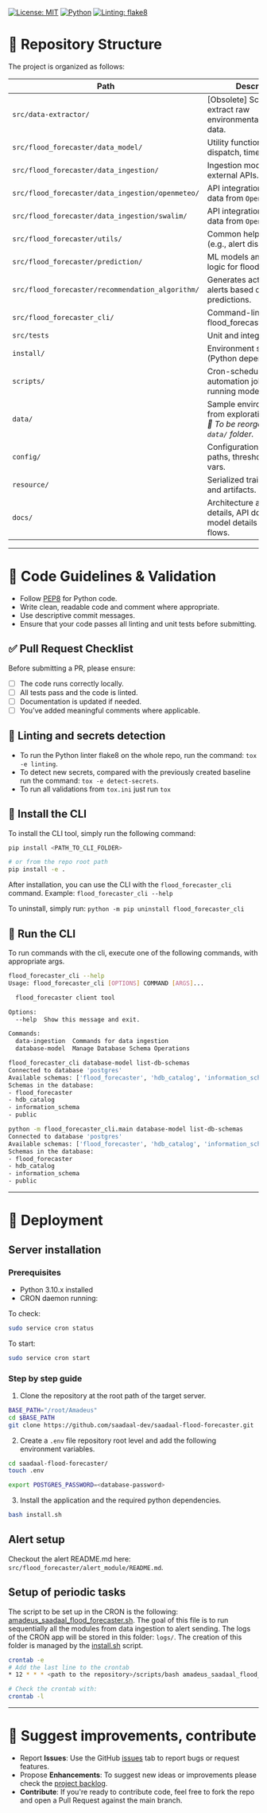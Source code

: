 [![License: MIT](https://img.shields.io/badge/License-MIT-green.svg)](LICENSE)
[![Python](https://img.shields.io/badge/Python-3.10+-blue.svg)](https://www.python.org/)
[![Linting: flake8](https://img.shields.io/badge/linting-flake8-yellow.svg)](https://flake8.pycqa.org/)

# 📁 Repository Structure

The project is organized as follows:

| Path | Description |
|------|-------------|
| `src/data-extractor/` |[Obsolete] Scripts to extract raw environmental/hydrological data. |
| `src/flood_forecaster/data_model/` | Utility functions (e.g., alert dispatch, time helpers). |
| `src/flood_forecaster/data_ingestion/` | Ingestion modules for external APIs. |
| `src/flood_forecaster/data_ingestion/openmeteo/` | API integration for weather data from `Open-Meteo`. |
| `src/flood_forecaster/data_ingestion/swalim/` | API integration for weather data from `Open-Meteo`. |
| `src/flood_forecaster/utils/` | Common helper modules (e.g., alert dispatch). |
| `src/flood_forecaster/prediction/` | ML models and training logic for flood prediction. |
| `src/flood_forecaster/recommendation_algorithm/` | Generates actionable alerts based on predictions. |
| `src/flood_forecaster_cli/` | Command-line client for flood_forecaster. |
| `src/tests` | Unit and integration tests.|
| `install/` | Environment setup scripts (Python dependencies). |
| `scripts/` | Cron-scheduled automation jobs for running models. |
| `data/` | Sample environmental data from exploration phase.<br/>*🔧 To be reorganized into `data/` folder.* |
| `config/` | Configuration files: model paths, thresholds, env vars. |
| `resource/` | Serialized trained models and artifacts. |
| `docs/` | Architecture and design details, API docs, data model details and data flows. |

---

# 🧪 Code Guidelines & Validation

- Follow [PEP8](https://peps.python.org/pep-0008/) for Python code.
- Write clean, readable code and comment where appropriate.
- Use descriptive commit messages.
- Ensure that your code passes all linting and unit tests before submitting.

## ✅ Pull Request Checklist

Before submitting a PR, please ensure:
- [ ] The code runs correctly locally.
- [ ] All tests pass and the code is linted.
- [ ] Documentation is updated if needed.
- [ ] You’ve added meaningful comments where applicable.

## 🔹 Linting and secrets detection

* To run the Python linter flake8 on the whole repo, run the command: `tox -e linting`.
* To detect new secrets, compared with the previously created baseline run the command: `tox -e detect-secrets`.
* To run all validations from `tox.ini` just run `tox`

## 🔹 Install the CLI

To install the CLI tool, simply run the following command:

```bash
pip install <PATH_TO_CLI_FOLDER>

# or from the repo root path
pip install -e .

```

After installation, you can use the CLI with the `flood_forecaster_cli` command. Example: `flood_forecaster_cli --help`

To uninstall, simply run: `python -m pip uninstall flood_forecaster_cli`

## 🔹 Run the CLI

To run commands with the cli, execute one of the following commands, with appropriate args. 

```bash
flood_forecaster_cli --help
Usage: flood_forecaster_cli [OPTIONS] COMMAND [ARGS]...

  flood_forecaster client tool

Options:
  --help  Show this message and exit.

Commands:
  data-ingestion  Commands for data ingestion
  database-model  Manage Database Schema Operations

flood_forecaster_cli database-model list-db-schemas
Connected to database 'postgres'
Available schemas: ['flood_forecaster', 'hdb_catalog', 'information_schema', 'public']
Schemas in the database:
- flood_forecaster
- hdb_catalog
- information_schema
- public

python -m flood_forecaster_cli.main database-model list-db-schemas
Connected to database 'postgres'
Available schemas: ['flood_forecaster', 'hdb_catalog', 'information_schema', 'public']
Schemas in the database:
- flood_forecaster
- hdb_catalog
- information_schema
- public
```
---

# 🚀 Deployment
## Server installation
### Prerequisites
- Python 3.10.x installed
- CRON daemon running:

To check:
```bash
sudo service cron status
```
To start:
```bash
sudo service cron start
```
### Step by step guide
1. Clone the repository at the root path of the target server.
```bash	
BASE_PATH="/root/Amadeus"
cd $BASE_PATH
git clone https://github.com/saadaal-dev/saadaal-flood-forecaster.git
```
2. Create a `.env` file repository root level and add the following environment variables.
```bash
cd saadaal-flood-forecaster/
touch .env
```
```bash
export POSTGRES_PASSWORD=<database-password>
```
3. Install the application and the required python dependencies.
```bash
bash install.sh
```

## Alert setup
Checkout the alert README.md here: `src/flood_forecaster/alert_module/README.md`.

## Setup of periodic tasks
The script to be set up in the CRON is the following: [amadeus_saadaal_flood_forecaster.sh](scripts/amadeus_saadaal_flood_forecaster.sh).
The goal of this file is to run sequentially all the modules from data ingestion to alert sending.
The logs of the CRON app will be stored in this folder: `logs/`. The creation of this folder is managed by the [install.sh](install.sh) script.
```bash
crontab -e
# Add the last line to the crontab
* 12 * * * <path to the repository>/scripts/bash amadeus_saadaal_flood_forecaster.sh >><path to the repository>/logs/logs_amadeus_saadaal_flood_forecaster.log 2>&1

# Check the crontab with:
crontab -l
```
---

# 🤝 Suggest improvements, contribute

* Report **Issues**: Use the GitHub [issues](https://github.com/saadaal-dev/saadaal-flood-forecaster/issues) tab to report bugs or request features.
* Propose **Enhancements**: To suggest new ideas or improvements please check the [project backlog](https://github.com/orgs/saadaal-dev/projects/1).
* **Contribute**: If you're ready to contribute code, feel free to fork the repo and open a Pull Request against the main branch.
